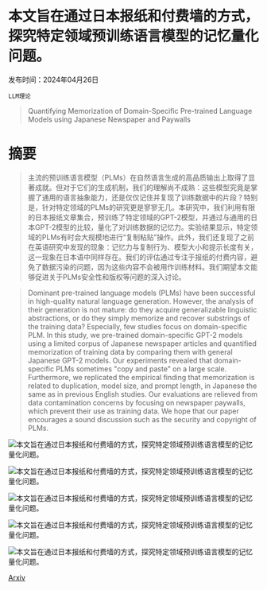 # 本文旨在通过日本报纸和付费墙的方式，探究特定领域预训练语言模型的记忆量化问题。

发布时间：2024年04月26日

`LLM理论`

> Quantifying Memorization of Domain-Specific Pre-trained Language Models using Japanese Newspaper and Paywalls

# 摘要

> 主流的预训练语言模型（PLMs）在自然语言生成的高品质输出上取得了显著成就。但对于它们的生成机制，我们的理解尚不成熟：这些模型究竟是掌握了通用的语言抽象能力，还是仅仅记住并复现了训练数据中的片段？特别是，针对特定领域的PLMs的研究更是寥寥无几。本研究中，我们利用有限的日本报纸文章集合，预训练了特定领域的GPT-2模型，并通过与通用的日本GPT-2模型的比较，量化了对训练数据的记忆力。实验结果显示，特定领域的PLMs有时会大规模地进行“复制粘贴”操作。此外，我们还复现了之前在英语研究中发现的现象：记忆力与复制行为、模型大小和提示长度有关，这一现象在日本语中同样存在。我们的评估通过专注于报纸的付费内容，避免了数据污染的问题，因为这些内容不会被用作训练材料。我们期望本文能够促进关于PLMs安全性和版权等问题的深入讨论。

> Dominant pre-trained language models (PLMs) have been successful in high-quality natural language generation. However, the analysis of their generation is not mature: do they acquire generalizable linguistic abstractions, or do they simply memorize and recover substrings of the training data? Especially, few studies focus on domain-specific PLM. In this study, we pre-trained domain-specific GPT-2 models using a limited corpus of Japanese newspaper articles and quantified memorization of training data by comparing them with general Japanese GPT-2 models. Our experiments revealed that domain-specific PLMs sometimes "copy and paste" on a large scale. Furthermore, we replicated the empirical finding that memorization is related to duplication, model size, and prompt length, in Japanese the same as in previous English studies. Our evaluations are relieved from data contamination concerns by focusing on newspaper paywalls, which prevent their use as training data. We hope that our paper encourages a sound discussion such as the security and copyright of PLMs.

![本文旨在通过日本报纸和付费墙的方式，探究特定领域预训练语言模型的记忆量化问题。](../../..//opt/data/Projects/HuggingArxiv/paper_images/2404.17143/x1.png)

![本文旨在通过日本报纸和付费墙的方式，探究特定领域预训练语言模型的记忆量化问题。](../../..//opt/data/Projects/HuggingArxiv/paper_images/2404.17143/x2.png)

![本文旨在通过日本报纸和付费墙的方式，探究特定领域预训练语言模型的记忆量化问题。](../../..//opt/data/Projects/HuggingArxiv/paper_images/2404.17143/x3.png)

![本文旨在通过日本报纸和付费墙的方式，探究特定领域预训练语言模型的记忆量化问题。](../../..//opt/data/Projects/HuggingArxiv/paper_images/2404.17143/x4.png)

![本文旨在通过日本报纸和付费墙的方式，探究特定领域预训练语言模型的记忆量化问题。](../../..//opt/data/Projects/HuggingArxiv/paper_images/2404.17143/experimental_result.png)

[Arxiv](https://arxiv.org/abs/2404.17143)